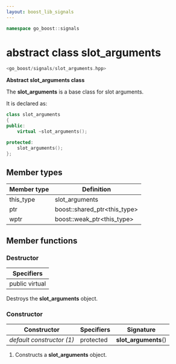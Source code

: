 ```yaml
---
layout: boost_lib_signals
---
```


```c++
namespace go_boost::signals
```

# abstract class slot_arguments

```c++
<go_boost/signals/slot_arguments.hpp>
```

**Abstract slot_arguments class**

The **slot_arguments** is a base class for slot arguments.

It is declared as:

```c++
class slot_arguments
{
public:
    virtual ~slot_arguments();

protected:
    slot_arguments();
};
```

## Member types

Member type | Definition
-|-
this_type | slot_arguments
ptr | boost\::shared_ptr\<this_type>
wptr | boost\::weak_ptr\<this_type>

## Member functions

### Destructor

Specifiers |
-|
public virtual |

Destroys the **slot_arguments** object.

### Constructor

Constructor | Specifiers | Signature
-|-|-
*default constructor (1)* | protected | **slot_arguments**()

1. Constructs a **slot_arguments** object.

